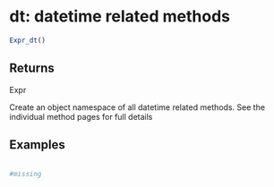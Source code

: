 # dt: datetime related methods

```r
Expr_dt()
```

## Returns

Expr

Create an object namespace of all datetime related methods. See the individual method pages for full details

## Examples

<pre class='r-example'> <code> <span class='r-in'><span></span></span>
<span class='r-in'><span><span class='co'>#missing</span></span></span>
<span class='r-in'></span>
 </code></pre>